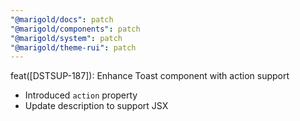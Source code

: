 ```yaml
---
"@marigold/docs": patch
"@marigold/components": patch
"@marigold/system": patch
"@marigold/theme-rui": patch
---
```


feat([DSTSUP-187]): Enhance Toast component with action support

- Introduced `action` property
- Update description to support JSX
